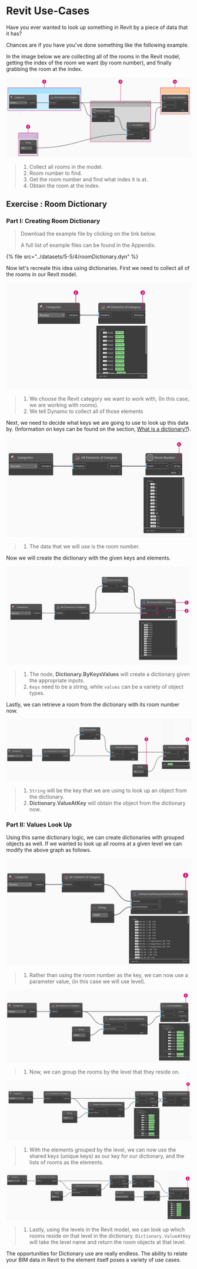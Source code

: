 # Revit Use-Cases

Have you ever wanted to look up something in Revit by a piece of data that it has?

Chances are if you have you've done something like the following example.

In the image below we are collecting all of the rooms in the Revit model, getting the index of the room we want (by room number), and finally grabbing the room at the index.

![](../images/5-5/4/dictionary-collectroominrevitmodel.jpg)

> 1. Collect all rooms in the model.
> 2. Room number to find.
> 3. Get the room number and find what index it is at.
> 4. Obtain the room at the index.

## Exercise : Room Dictionary

### Part I: Creating Room Dictionary

> Download the example file by clicking on the link below.
>
> A full list of example files can be found in the Appendix.

{% file src="../datasets/5-5/4/roomDictionary.dyn" %}

Now let's recreate this idea using dictionaries. First we need to collect all of the rooms in our Revit model.

![](../images/5-5/4/dictionary-exerciseI-01.jpg)

> 1. We choose the Revit category we want to work with, (In this case, we are working with rooms).
> 2. We tell Dynamo to collect all of those elements

Next, we need to decide what keys we are going to use to look up this data by. (Information on keys can be found on the section, [What is a dictionary?](1-what-is-a-dictionary.md)).

![](../images/5-5/4/dictionary-exerciseI-02.jpg)

> 1. The data that we will use is the room number.

Now we will create the dictionary with the given keys and elements.

![](../images/5-5/4/dictionary-exerciseI-03.jpg)

> 1. The node, **Dictionary.ByKeysValues** will create a dictionary given the appropriate inputs.
> 2. `Keys` need to be a string, while `values` can be a variety of object types.

Lastly, we can retrieve a room from the dictionary with its room number now.

![](../images/5-5/4/dictionary-exerciseI-04.jpg)

> 1. `String` will be the key that we are using to look up an object from the dictionary.
> 2. **Dictionary.ValueAtKey** will obtain the object from the dictionary now.

### Part II: Values Look Up

Using this same dictionary logic, we can create dictionaries with grouped objects as well. If we wanted to look up all rooms at a given level we can modify the above graph as follows.

![](../images/5-5/4/dictionary-exerciseII-01.jpg)

> 1. Rather than using the room number as the key, we can now use a parameter value, (in this case we will use level).

![](../images/5-5/4/dictionary-exerciseII-02.jpg)

> 1. Now, we can group the rooms by the level that they reside on.

![](../images/5-5/4/dictionary-exerciseII-03.jpg)

> 1. With the elements grouped by the level, we can now use the shared keys (unique keys) as our key for our dictionary, and the lists of rooms as the elements.

![](../images/5-5/4/dictionary-exerciseII-04.jpg)

> 1. Lastly, using the levels in the Revit model, we can look up which rooms reside on that level in the dictionary. `Dictionary.ValueAtKey` will take the level name and return the room objects at that level.

The opportunities for Dictionary use are really endless. The ability to relate your BIM data in Revit to the element itself poses a variety of use cases.
